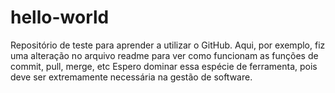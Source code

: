 # hello-world
Repositório de teste para aprender a utilizar o GitHub.
Aqui, por exemplo, fiz uma alteração no arquivo readme para ver como funcionam as funções de commit, pull, merge, etc
Espero dominar essa espécie de ferramenta, pois deve ser extremamente necessária na gestão de software.
